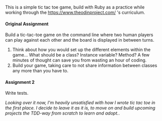 This is a simple tic tac toe game, build with Ruby as a practice while working through the https://www.theodinproject.com/ 's curriculum.

#### Original Assignment

Build a tic-tac-toe game on the command line where two human players can play against each other and the board is displayed in between turns.

  1. Think about how you would set up the different elements within the game... What should be a class? Instance variable?  Method? A few minutes of thought can save you from wasting an hour of coding.
  2. Build your game, taking care to not share information between classes any more than you have to.


#### Assignment 2

  Write tests.
  
  *Looking over it now, I'm heavily unsatisfied with how I wrote tic tac toe in the first place.
  I decide to leave it as it is, to move on and build upcoming projects the TDD-way from scratch to learn and adopt.*.
